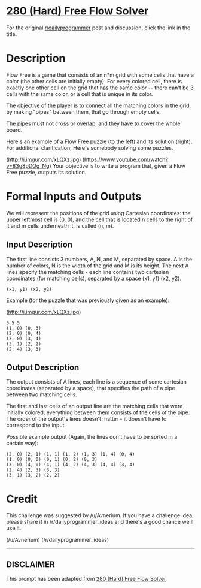 # [280 (Hard) Free Flow Solver](https://www.reddit.com/r/dailyprogrammer/comments/4zog32/20160826_challenge_280_hard_free_flow_solver/)

For the original [r/dailyprogrammer](https://www.reddit.com/r/dailyprogrammer/) post and discussion, click the link in the title.

# Description
Flow Free is a game that consists of an n*m grid with some cells that have a color (the other cells are initially empty). For every colored cell, there is exactly one other cell on the grid that has the same color -- there can't be 3 cells with the same color, or a cell that is unique in its color.

The objective of the player is to connect all the matching colors in the grid, by making "pipes" between them, that go through empty cells.

The pipes must not cross or overlap, and they have to cover the whole board.

Here's an example of a Flow Free puzzle (to the left) and its solution (right). For additional clarification, Here's somebody solving some puzzles.

(http://i.imgur.com/xLQXz.jpg)
(https://www.youtube.com/watch?v=83g8pDQg_Ng)
Your objective is to write a program that, given a Flow Free puzzle, outputs its solution.

# Formal Inputs and Outputs
We will represent the positions of the grid using Cartesian coordinates: the upper leftmost cell is (0, 0), and the cell that is located n cells to the right of it and m cells underneath it, is called (n, m).

## Input Description
The first line consists 3 numbers, A, N, and M, separated by space. A is the number of colors, N is the width of the grid and M is its height.
The next A lines specify the matching cells - each line contains two cartesian coordinates (for matching cells), separated by a space (x1, y1) (x2, y2).


```
(x1, y1) (x2, y2)
```
Example (for the puzzle that was previously given as an example):

(http://i.imgur.com/xLQXz.jpg)

```
5 5 5
(1, 0) (0, 3)
(2, 0) (0, 4)
(3, 0) (3, 4)
(3, 1) (2, 2)
(2, 4) (3, 3)
```
## Output Description
The output consists of A lines, each line is a sequence of some cartesian coordinates (separated by a space), that specifies the path of a pipe between two matching cells.

The first and last cells of an output line are the matching cells that were initially colored, everything between them consists of the cells of the pipe. The order of the output's lines doesn't matter - it doesn't have to correspond to the input.

Possible example output (Again, the lines don't have to be sorted in a certain way):


```
(2, 0) (2, 1) (1, 1) (1, 2) (1, 3) (1, 4) (0, 4)
(1, 0) (0, 0) (0, 1) (0, 2) (0, 3)
(3, 0) (4, 0) (4, 1) (4, 2) (4, 3) (4, 4) (3, 4)
(2, 4) (2, 3) (3, 3)
(3, 1) (3, 2) (2, 2)
```
# Credit
This challenge was suggested by /u/Avnerium. If you have a challenge idea, please share it in /r/dailyprogrammer_ideas and there's a good chance we'll use it.

(/u/Avnerium)
(/r/dailyprogrammer_ideas)

----
## **DISCLAIMER**
This prompt has been adapted from [280 [Hard] Free Flow Solver](https://www.reddit.com/r/dailyprogrammer/comments/4zog32/20160826_challenge_280_hard_free_flow_solver/
)
